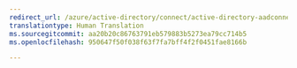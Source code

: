 ```yaml
---
redirect_url: /azure/active-directory/connect/active-directory-aadconnectsync-functions-reference
translationtype: Human Translation
ms.sourcegitcommit: aa20b20c86763791eb579883b5273ea79cc714b5
ms.openlocfilehash: 950647f50f038f63f7fa7bff4f2f0451fae8166b

---
```




<!--HONumber=Feb17_HO3-->


